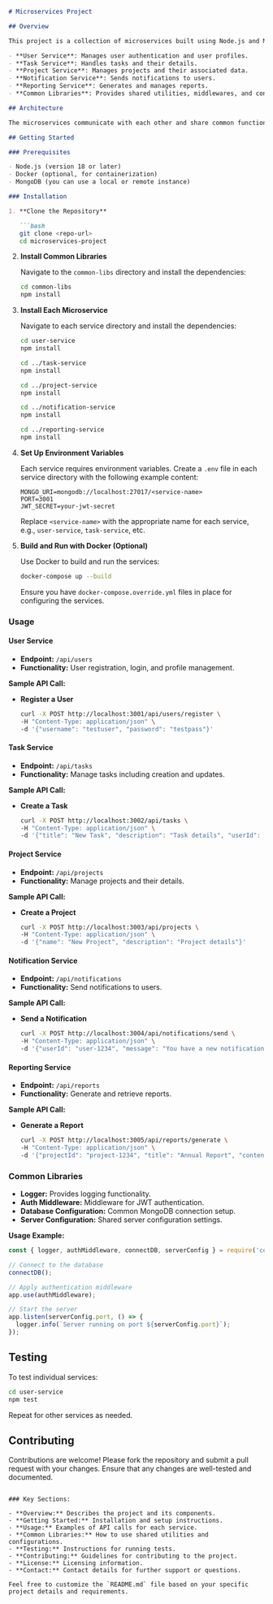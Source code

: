 ```markdown
# Microservices Project

## Overview

This project is a collection of microservices built using Node.js and MongoDB. The services include:

- **User Service**: Manages user authentication and user profiles.
- **Task Service**: Handles tasks and their details.
- **Project Service**: Manages projects and their associated data.
- **Notification Service**: Sends notifications to users.
- **Reporting Service**: Generates and manages reports.
- **Common Libraries**: Provides shared utilities, middlewares, and configuration files.

## Architecture

The microservices communicate with each other and share common functionality via the `common-libs` package. Each service is designed to be independently deployable and scalable.

## Getting Started

### Prerequisites

- Node.js (version 18 or later)
- Docker (optional, for containerization)
- MongoDB (you can use a local or remote instance)

### Installation

1. **Clone the Repository**

   ```bash
   git clone <repo-url>
   cd microservices-project
   ```

2. **Install Common Libraries**

   Navigate to the `common-libs` directory and install the dependencies:

   ```bash
   cd common-libs
   npm install
   ```

3. **Install Each Microservice**

   Navigate to each service directory and install the dependencies:

   ```bash
   cd user-service
   npm install

   cd ../task-service
   npm install

   cd ../project-service
   npm install

   cd ../notification-service
   npm install

   cd ../reporting-service
   npm install
   ```

4. **Set Up Environment Variables**

   Each service requires environment variables. Create a `.env` file in each service directory with the following example content:

   ```env
   MONGO_URI=mongodb://localhost:27017/<service-name>
   PORT=3001
   JWT_SECRET=your-jwt-secret
   ```

   Replace `<service-name>` with the appropriate name for each service, e.g., `user-service`, `task-service`, etc.

5. **Build and Run with Docker (Optional)**

   Use Docker to build and run the services:

   ```bash
   docker-compose up --build
   ```

   Ensure you have `docker-compose.override.yml` files in place for configuring the services.

### Usage

#### User Service

- **Endpoint:** `/api/users`
- **Functionality:** User registration, login, and profile management.

**Sample API Call:**

- **Register a User**

  ```sh
  curl -X POST http://localhost:3001/api/users/register \
  -H "Content-Type: application/json" \
  -d '{"username": "testuser", "password": "testpass"}'
  ```

#### Task Service

- **Endpoint:** `/api/tasks`
- **Functionality:** Manage tasks including creation and updates.

**Sample API Call:**

- **Create a Task**

  ```sh
  curl -X POST http://localhost:3002/api/tasks \
  -H "Content-Type: application/json" \
  -d '{"title": "New Task", "description": "Task details", "userId": "user-1234"}'
  ```

#### Project Service

- **Endpoint:** `/api/projects`
- **Functionality:** Manage projects and their details.

**Sample API Call:**

- **Create a Project**

  ```sh
  curl -X POST http://localhost:3003/api/projects \
  -H "Content-Type: application/json" \
  -d '{"name": "New Project", "description": "Project details"}'
  ```

#### Notification Service

- **Endpoint:** `/api/notifications`
- **Functionality:** Send notifications to users.

**Sample API Call:**

- **Send a Notification**

  ```sh
  curl -X POST http://localhost:3004/api/notifications/send \
  -H "Content-Type: application/json" \
  -d '{"userId": "user-1234", "message": "You have a new notification!"}'
  ```

#### Reporting Service

- **Endpoint:** `/api/reports`
- **Functionality:** Generate and retrieve reports.

**Sample API Call:**

- **Generate a Report**

  ```sh
  curl -X POST http://localhost:3005/api/reports/generate \
  -H "Content-Type: application/json" \
  -d '{"projectId": "project-1234", "title": "Annual Report", "content": "Report content"}'
  ```

### Common Libraries

- **Logger:** Provides logging functionality.
- **Auth Middleware:** Middleware for JWT authentication.
- **Database Configuration:** Common MongoDB connection setup.
- **Server Configuration:** Shared server configuration settings.

**Usage Example:**

```js
const { logger, authMiddleware, connectDB, serverConfig } = require('common-libs');

// Connect to the database
connectDB();

// Apply authentication middleware
app.use(authMiddleware);

// Start the server
app.listen(serverConfig.port, () => {
  logger.info(`Server running on port ${serverConfig.port}`);
});
```

## Testing

To test individual services:

```bash
cd user-service
npm test
```

Repeat for other services as needed.

## Contributing

Contributions are welcome! Please fork the repository and submit a pull request with your changes. Ensure that any changes are well-tested and documented.

```

### Key Sections:

- **Overview:** Describes the project and its components.
- **Getting Started:** Installation and setup instructions.
- **Usage:** Examples of API calls for each service.
- **Common Libraries:** How to use shared utilities and configurations.
- **Testing:** Instructions for running tests.
- **Contributing:** Guidelines for contributing to the project.
- **License:** Licensing information.
- **Contact:** Contact details for further support or questions.

Feel free to customize the `README.md` file based on your specific project details and requirements.
